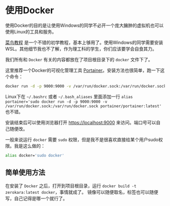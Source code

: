 # 使用Docker

使用Docker的目的是让使用Windows的同学不必开一个庞大臃肿的虚拟机也可以使用Linux的工具和服务。

[菜鸟教程](https://www.runoob.com/docker/docker-tutorial.html) 是一个不错的初学教程，基本上够用了。使用Windows的同学需要安装WSL。其他细节我也不了解，作为理工科的学生，你们应该要学会自食其力。

我们所有和 `Docker` 有关的内容都放在了项目根目录下的 `docker` 文件下了。

这里推荐一个Docker的可视化管理工具 [Portainer](https://www.portainer.io/)。安装方法也很简单，跑一下这个命令：

```sh
docker run -d -p 9000:9000 -v /var/run/docker.sock:/var/run/docker.sock portainer/portainer:latest
```

Linux下在 `~/.bashrc` 或者 `~/.bash_aliases` 里面添加一行 `alias portainer='sudo docker run -d -p 9000:9000 -v /var/run/docker.sock:/var/run/docker.sock portainer/portainer:latest'` 也不错。

安装结束后可以使用浏览器打开 <https://localhost:9000> 来访问。端口号可以自己随便改。

一般来说运行 `docker` 需要 `sudo` 权限，但是我不是很喜欢直接给某个用户sudo权限。我是这么做的：

```sh
alias docker='sudo docker'
```

## 简单使用方法

在安装了 `Docker` 之后，打开到项目根目录，运行 `docker build -t zerokara:latest docker`，事情就成了。
镜像可以随便取名，标签也可以随便写，自己记得是哪一个就行了。
